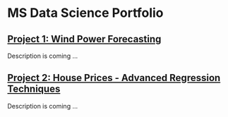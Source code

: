 # MS Data Science Portfolio

## [Project 1: Wind Power Forecasting](https://github.com/MarcoStallmann/Data-Science/blob/main/wind-power-forecasting-by-mars11833.ipynb)
Description is coming ...

## [Project 2: House Prices - Advanced Regression Techniques](https://github.com/MarcoStallmann/Data-Science/blob/main/wind-power-forecasting-by-mars11833.ipynb)
Description is coming ...

